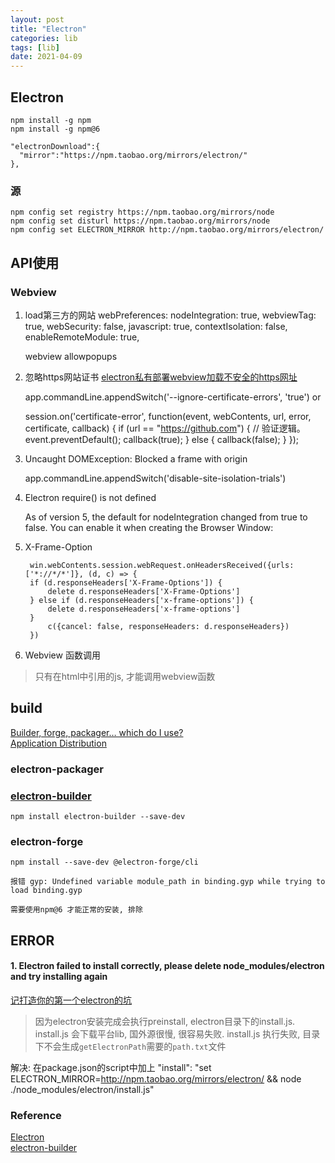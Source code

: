 ```yaml
---
layout: post
title: "Electron"
categories: lib
tags: [lib]
date: 2021-04-09
---
```


## Electron

	npm install -g npm
	npm install -g npm@6

	"electronDownload":{
      "mirror":"https://npm.taobao.org/mirrors/electron/"
	},

### 源

	npm config set registry https://npm.taobao.org/mirrors/node
	npm config set disturl https://npm.taobao.org/mirrors/node
	npm config set ELECTRON_MIRROR http://npm.taobao.org/mirrors/electron/

## API使用

### Webview

1. load第三方的网站
	webPreferences:
		nodeIntegration: true,
		webviewTag: true,
		webSecurity: false,
		javascript: true,
		contextIsolation: false,
    enableRemoteModule: true,

	webview allowpopups

2. 忽略https网站证书
[electron私有部署webview加载不安全的https网址](https://blog.csdn.net/qq_35432904/article/details/103975099)  

	app.commandLine.appendSwitch('--ignore-certificate-errors', 'true')
	or
 
	session.on('certificate-error', function(event, webContents, url, error, certificate, callback) {
		if (url == "https://github.com") {
			// 验证逻辑。
			event.preventDefault();
			callback(true);
		} else {
			callback(false);
		}
	});

3. Uncaught DOMException: Blocked a frame with origin

	app.commandLine.appendSwitch('disable-site-isolation-trials')

4. Electron require() is not defined

	As of version 5, the default for nodeIntegration changed from true to false. You can enable it when creating the Browser Window:

5. X-Frame-Option

		win.webContents.session.webRequest.onHeadersReceived({urls: ['*://*/*']}, (d, c) => {
		if (d.responseHeaders['X-Frame-Options']) {
			delete d.responseHeaders['X-Frame-Options']
		} else if (d.responseHeaders['x-frame-options']) {
			delete d.responseHeaders['x-frame-options']
		}
			c({cancel: false, responseHeaders: d.responseHeaders})
		})
	
6. Webview 函数调用

> 只有在html中引用的js, 才能调用webview函数


## build
[Builder, forge, packager… which do I use?](https://discuss.atom.io/t/builder-forge-packager-which-do-i-use/38894)  
[Application Distribution](https://www.electronjs.org/docs/tutorial/application-distribution)  

### electron-packager

### [electron-builder](https://www.electron.build/)  

	npm install electron-builder --save-dev
	

### electron-forge
	npm install --save-dev @electron-forge/cli

	报错 gyp: Undefined variable module_path in binding.gyp while trying to load binding.gyp

	需要使用npm@6 才能正常的安装, 排除

## ERROR

#### 1. Electron failed to install correctly, please delete node_modules/electron and try installing again
[记打造你的第一个electron的坑](https://segmentfault.com/a/1190000021424025)  

> 因为electron安装完成会执行preinstall, electron目录下的install.js.
> install.js 会下载平台lib, 国外源很慢, 很容易失败. 
> install.js 执行失败, 目录下不会生成`getElectronPath`需要的`path.txt`文件

解决:
	在package.json的script中加上
	"install": "set ELECTRON_MIRROR=http://npm.taobao.org/mirrors/electron/ && node ./node_modules/electron/install.js"

### Reference
[Electron](https://www.electronjs.org/docs/tutorial/quick-start)  
[electron-builder](https://www.electron.build/)  
